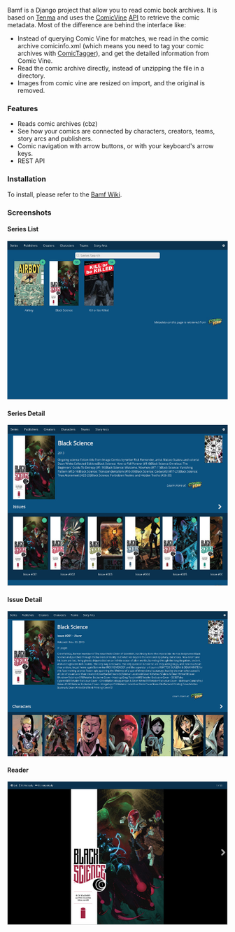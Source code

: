 Bamf is a Django project that allow you to read comic book archives. It is based on [Tenma](https://github.com/Tenma-Server/Tenma) and uses the [ComicVine](http://comicvine.gamespot.com) [API](http://comicvine.gamespot.com/api) to retrieve the comic metadata. Most of the difference are behind the interface like:
* Instead of querying Comic Vine for matches, we read in the comic archive comicinfo.xml (which means you need to tag your comic archives with [ComicTagger](https://github.com/davide-romanini/comictagger)), and get the detailed information from Comic Vine.
* Read the comic archive directly, instead of unzipping the file in a directory.
* Images from comic vine are resized on import, and the original is removed.

### Features ###
* Reads comic archives (cbz)
* See how your comics are connected by characters, creators, teams, story arcs and publishers.
* Comic navigation with arrow buttons, or with your keyboard's arrow keys.
* REST API

### Installation ###
To install, please refer to the [Bamf Wiki](https://github.com/bpepple/bamf/wiki/Installation-on-Linux).

### Screenshots ###
#### Series List ####
![series](/screenshots/series-list.jpg?raw=true "Series List")
#### Series Detail ####
![series-detail](/screenshots/series-detail.jpg?raw=true "Series Detal")
#### Issue Detail ####
![issue-detail](/screenshots/issue-detail.jpg?raw=true "Issue Detail")
#### Reader ####
![reader](/screenshots/reader.jpg?raw=true "Reader")
